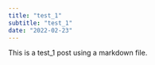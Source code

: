 ```yaml
---
title: "test_1"
subtitle: "test_1"
date: "2022-02-23"
---
```

<p>This is a test_1 post using a markdown file.</p>
